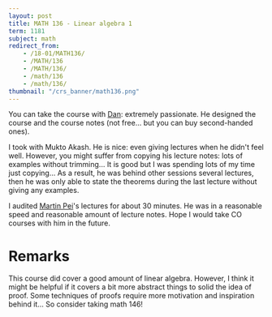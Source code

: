 ```yaml
---
layout: post
title: MATH 136 - Linear algebra 1
term: 1181
subject: math
redirect_from:
    - /18-01/MATH136/
    - /MATH/136
    - /MATH/136/
    - /math/136
    - /math/136/
thumbnail: "/crs_banner/math136.png"
---
```


You can take the course with [Dan](http://wolczuk.com/): extremely passionate. He designed the course and the course notes (not free... but you can buy second-handed ones).

I took with Mukto Akash. He is nice: even giving lectures when he didn't feel well. However, you might suffer from copying his lecture notes: lots of examples without trimming... It is good but I was spending lots of my time just copying... As a result, he was behind other sessions several lectures, then he was only able to state the theorems during the last lecture without giving any examples.

I audited [Martin Pei](http://www.math.uwaterloo.ca/~mpei/)'s lectures for about 30 minutes. He was in a reasonable speed and reasonable amount of lecture notes. Hope I would take CO courses with him in the future.

# Remarks
This course did cover a good amount of linear algebra. However, I think it might be helpful if it covers a bit more abstract things to solid the idea of proof. Some techniques of proofs require more motivation and inspiration behind it... So consider taking math 146!
